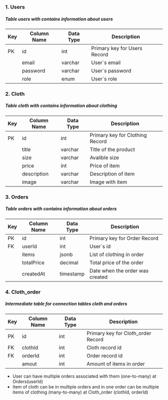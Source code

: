 ### 1. Users 

##### Table users with contains information about users

| Key | Column Name | Data Type | Description                        | 
| --- | ----------- | --------- | ---------------------------------- |
| PK  | id          | int       | Primary key for Users Record       |
|     | email       | varchar   | User`s email                       |
|     | password    | varchar   | User`s password                    |
|     | role        | enum      | User`s role                        |

### 2. Cloth

##### Table cloth with contains information about clothing

| Key | Column Name | Data Type | Description                        | 
| --- | ----------- | --------- | ---------------------------------- |
| PK  | id          | int       | Primary key for Clothing Record    |
|     | title       | varchar   | Title of the product               |
|     | size        | varchar   | Avalible size                      |
|     | price       | int       | Price of item                      |
|     | description | varchar   | Description of item                |
|     | image       | varchar   | Image with item                    |

### 3. Orders

##### Table orders with contains information about orders

| Key | Column Name | Data Type | Description                        | 
| --- | ----------- | --------- | ---------------------------------- |
| PK  | id          | int       | Primary key for Order Record       |
| FK  | userId      | int       | User`s id                          |
|     | items       | jsonb     | List of clothing in order          |
|     | totalPrice  | decimal   | Total price of the order           |
|     | createdAt   | timestamp | Date when the order was created    |

### 4. Cloth_order

##### Intermediate table for connection tables cloth and orders

| Key | Column Name | Data Type | Description                        | 
| --- | ----------- | --------- | ---------------------------------- |
| PK  | id          | int       | Primary key for Cloth_order Record |
| FK  | clothId     | int       | Cloth record id                    |
| FK  | orderId     | int       | Order record id                    |
|     | amout       | int       | Amount of items in order           |

* User can have multiple orders associated with them (one-to-many) at Orders(userId)
* Item of cloth can be in multiple orders and in one order can be multiple items of clothing (many-to-many) at Cloth_order (clothId, orderId)
